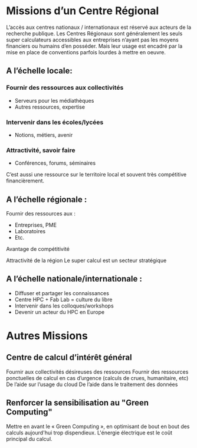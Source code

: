 # Missions d’un Centre Régional

L’accès aux centres nationaux / internationaux est réservé aux acteurs de la recherche publique.
Les Centres Régionaux sont généralement les seuls super calculateurs accessibles aux entreprises
n’ayant pas les moyens financiers ou humains d’en posséder. Mais leur usage est encadré par la
mise en place de conventions parfois lourdes à mettre en oeuvre.

## A l’échelle locale:

### Fournir des ressources aux collectivités
- Serveurs pour les médiathèques
- Autres ressources, expertise

### Intervenir dans les écoles/lycées
- Notions, métiers, avenir

### Attractivité, savoir faire
 - Conférences, forums, séminaires

C’est aussi une ressource sur le territoire local et souvent très compétitive financièrement.

## A l’échelle régionale :

Fournir des ressources aux :
- Entreprises, PME
- Laboratoires
- Etc.

Avantage de compétitivité

Attractivité de la région
Le super calcul est un secteur stratégique

## A l’échelle nationale/internationale :

- Diffuser et partager les connaissances
- Centre HPC + Fab Lab = culture du libre
- Intervenir dans les colloques/workshops
- Devenir un acteur du HPC en Europe



# Autres Missions

## Centre de calcul d’intérêt général

Fournir aux collectivités désireuses des ressources
Fournir des ressources ponctuelles de calcul en cas d’urgence (calculs de crues, humanitaire, etc)
De l’aide sur l’usage du cloud
De l’aide dans le traitement des données

## Renforcer la sensibilisation au "Green Computing"
Mettre en avant le « Green Computing », en optimisant de bout en bout des calculs aujourd'hui trop dispendieux.
L'énergie électrique est le coût principal du calcul.
